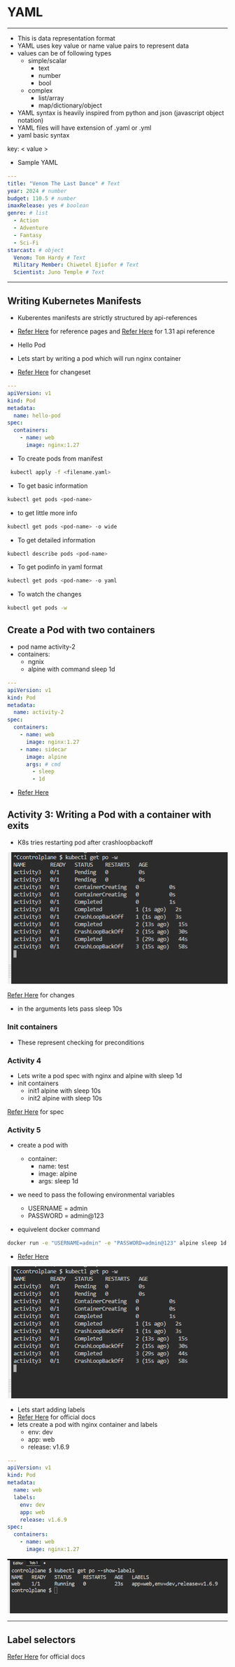 # YAML

----

* This is data representation format
* YAML uses key value or name value pairs to represent data
* values can be of following types
  * simple/scalar
    * text
    * number
    * bool
  * complex
    * list/array
    * map/dictionary/object
* YAML syntax is heavily inspired from  python and json (javascript object notation)
* YAML files will have extension of .yaml or .yml
* yaml basic syntax

key: < value >

* Sample YAML

```yaml
---
title: "Venom The Last Dance" # Text
year: 2024 # number
budget: 110.5 # number
imaxRelease: yes # boolean
genre: # list
  - Action
  - Adventure
  - Fantasy
  - Sci-Fi
starcast: # object
  Venom: Tom Hardy # Text
  Military Member: Chiwetel Ejiofor # Text
  Scientist: Juno Temple # Text
```

----

## Writing Kubernetes Manifests

* Kuberentes manifests are strictly structured by api-references
* [Refer Here](https://kubernetes.io/docs/reference/) for reference pages and [Refer Here](https://kubernetes.io/docs/reference/generated/kubernetes-api/v1.31/) for 1.31 api reference

* Hello Pod
* Lets start by writing a pod which will run nginx container
* [Refer Here](https://github.com/rithwiksrivastav4/kubernetes/blob/main/hello-pods.yml) for changeset

```yaml
---
apiVersion: v1
kind: Pod
metadata:
  name: hello-pod
spec:
  containers:
    - name: web
      image: nginx:1.27
```

* To create pods from manifest 

```bash
 kubectl apply -f <filename.yaml>
```

* To get basic information

```bash
kubectl get pods <pod-name>
```

* to get little more info

```bash
kubectl get pods <pod-name> -o wide
```

* To get detailed information

```bash
kubectl describe pods <pod-name>
```

* To get podinfo in yaml format

```bash
kubectl get pods <pod-name> -o yaml
```

* To watch the changes

```bash
kubectl get pods -w
```

## Create a Pod with two containers

* pod name activity-2
* containers:
  * ngnix
  * alpine with command sleep 1d

```yaml
---
apiVersion: v1
kind: Pod
metadata:
  name: activity-2
spec:
  containers:
    - name: web
      image: nginx:1.27
    - name: sidecar
      image: alpine
      args: # cmd
        - sleep
        - 1d
```

* [Refer Here](https://github.com/rithwiksrivastav4/kubernetes/blob/main/two-container.yaml)

## Activity 3: Writing a Pod with a container with exits

* K8s tries restarting pod after crashloopbackoff

![Preview](images/k8s13.png)

[Refer Here](https://github.com/rithwiksrivastav4/kubernetes/blob/main/activity2.yaml) for changes

* in the arguments lets pass sleep 10s

### Init containers

* These represent checking for preconditions

### Activity 4

* Lets write a pod spec with nginx and alpine with sleep 1d
* init containers
  * init1 alpine with sleep 10s
  * init2 alpine with sleep 10s

[Refer Here](https://github.com/rithwiksrivastav4/kubernetes/blob/main/activity2.yaml) for spec

### Activity 5

* create a pod with
  * container:
    * name: test
    * image: alpine
    * args: sleep 1d

* we need to pass the following environmental variables

  * USERNAME = admin
  * PASSWORD = admin@123

* equivelent docker command

```bash
docker run -e "USERNAME=admin" -e "PASSWORD=admin@123" alpine sleep 1d
```

* [Refer Here](https://github.com/rithwiksrivastav4/kubernetes/blob/main/activity1.yaml)

![Preview](images/k8s13.png)

* Lets start adding labels
* [Refer Here](https://kubernetes.io/docs/concepts/overview/working-with-objects/labels/) for official docs
* lets create a pod with nginx container and labels
  * env: dev
  * app: web
  * release: v1.6.9

```yaml
---
apiVersion: v1
kind: Pod
metadata:
  name: web
  labels:
    env: dev
    app: web
    release: v1.6.9
spec:
  containers:
    - name: web
      image: nginx:1.27
```

![Preview](images/k8s15.png)

----

## Label selectors

[Refer Here](https://kubernetes.io/docs/concepts/overview/working-with-objects/labels/#label-selectors) for official docs
